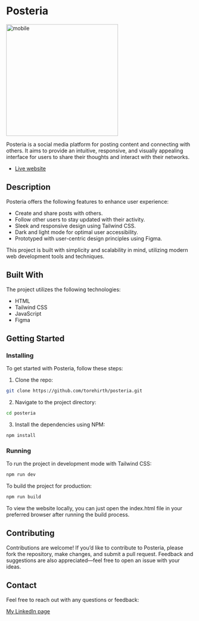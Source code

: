 # Posteria

<img src="https://github.com/user-attachments/assets/6846cc91-4ec3-42f8-8acc-91982dc1d3be" alt="mobile" width="300">


Posteria is a social media platform for posting content and connecting with others. It aims to provide an intuitive, responsive, and visually appealing interface for users to share their thoughts and interact with their networks.

- [Live website](https://torehirth.github.io/posteria/)

## Description

Posteria offers the following features to enhance user experience:

- Create and share posts with others.
- Follow other users to stay updated with their activity.
- Sleek and responsive design using Tailwind CSS.
- Dark and light mode for optimal user accessibility.
- Prototyped with user-centric design principles using Figma.

This project is built with simplicity and scalability in mind, utilizing modern web development tools and techniques.

## Built With

The project utilizes the following technologies:

- HTML
- Tailwind CSS
- JavaScript
- Figma


## Getting Started

### Installing

To get started with Posteria, follow these steps:

1. Clone the repo:

```bash
git clone https://github.com/torehirth/posteria.git
```

2. Navigate to the project directory:

```bash
cd posteria
```
3. Install the dependencies using NPM:

```bash
npm install
```

### Running

To run the project in development mode with Tailwind CSS:

```bash
npm run dev
```

To build the project for production:

```bash
npm run build
```

To view the website locally, you can just open the index.html file in your preferred browser after running the build process.

## Contributing

Contributions are welcome! If you’d like to contribute to Posteria, please fork the repository, make changes, and submit a pull request. Feedback and suggestions are also appreciated—feel free to open an issue with your ideas.

## Contact

Feel free to reach out with any questions or feedback:

[My LinkedIn page](https://www.linkedin.com/in/torehirth/)
